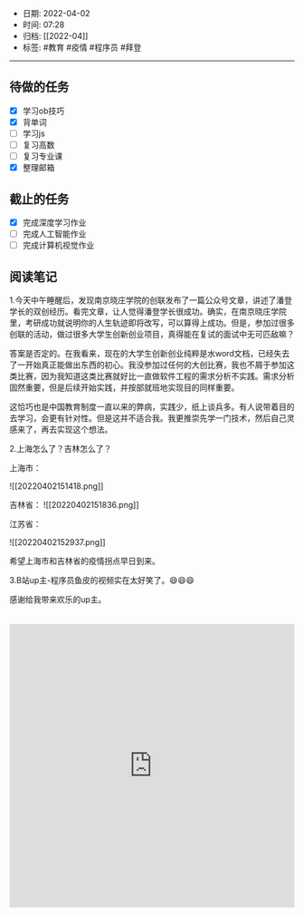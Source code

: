 - 日期: 2022-04-02
- 时间: 07:28
- 归档: [[2022-04]]
- 标签: #教育 #疫情 #程序员 #拜登
---

## 待做的任务

- [x] 学习ob技巧
- [x] 背单词
- [ ] 学习js
- [ ] 复习高数
- [ ] 复习专业课
- [x] 整理邮箱

## 截止的任务

- [x] 完成深度学习作业
- [ ] 完成人工智能作业
- [ ] 完成计算机视觉作业

## 阅读笔记

1.今天中午睡醒后，发现南京晓庄学院的创联发布了一篇公众号文章，讲述了潘登学长的双创经历。看完文章，让人觉得潘登学长很成功。确实，在南京晓庄学院里，考研成功就说明你的人生轨迹即将改写，可以算得上成功。但是，参加过很多创联的活动，做过很多大学生创新创业项目，真得能在复试的面试中无可匹敌嘛？

答案是否定的。在我看来，现在的大学生创新创业纯粹是水word文档，已经失去了一开始真正能做出东西的初心。我没参加过任何的大创比赛，我也不屑于参加这类比赛，因为我知道这类比赛就好比一直做软件工程的需求分析不实践。需求分析固然重要，但是后续开始实践，并按部就班地实现目的同样重要。

这恰巧也是中国教育制度一直以来的弊病，实践少，纸上谈兵多。有人说带着目的去学习，会更有针对性。但是这并不适合我。我更推崇先学一门技术，然后自己灵感来了，再去实现这个想法。

2.上海怎么了？吉林怎么了？

上海市：

![[20220402151418.png]]

吉林省：
![[20220402151836.png]]

江苏省：

![[20220402152937.png]]

希望上海市和吉林省的疫情拐点早日到来。

3.B站up主-程序员鱼皮的视频实在太好笑了。😄😄😄

感谢给我带来欢乐的up主。
<iframe src="https://player.bilibili.com/player.html?aid=510345874&bvid=BV1Yu411i7vV&cid=565018155&page=1" scrolling="no" border="0" frameborder="no" framespacing="0" allowfullscreen="true" style="width: 100%; height: 500px; max-width: 100%；align:center; padding:20px 0;"> </iframe>

